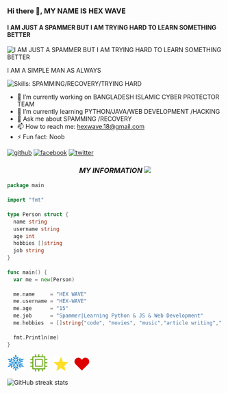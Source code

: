 ### Hi there 👋, MY NAME IS HEX WAVE
#### I AM JUST A SPAMMER BUT I AM TRYING HARD TO LEARN SOMETHING BETTER
![I AM JUST A SPAMMER BUT I AM TRYING HARD TO LEARN SOMETHING BETTER](https://external-content.duckduckgo.com/iu/?u=https%3A%2F%2Fmiro.medium.com%2Fmax%2F1400%2F1*gReLR6hZjwyBxHmfLN1AVw.gif&f=1&nofb=1&ipt=8da3c9664ca53b6e01f84efd8e35e539a243fbb6975c7e1d8f15ae4dd2be3594&ipo=images)

I AM A SIMPLE MAN AS ALWAYS

![Skills: SPAMMING/RECOVERY/TRYING HARD](https://external-content.duckduckgo.com/iu/?u=https%3A%2F%2Fmedia.tenor.com%2FCzdMW7wnLn8AAAAC%2Fcoding.gif&f=1&nofb=1&ipt=558f3ad1ab6f9a65d5cd6b659aba2c13e27b60a57ecaf75b0ecdfb833f6ed28f&ipo=images)

- 🔭 I’m currently working on BANGLADESH ISLAMIC CYBER PROTECTOR TEAM  
- 🌱 I’m currently learning PYTHON/JAVA/WEB DEVELOPMENT /HACKING 
- 💬 Ask me about SPAMMING /RECOVERY 
- 📫 How to reach me: hexwave.18@gmail.com 
- ⚡ Fun fact: Noob 


[<img src='https://cdn.jsdelivr.net/npm/simple-icons@3.0.1/icons/github.svg' alt='github' height='40'>](https://github.com/HEX-WAVE)  [<img src='https://cdn.jsdelivr.net/npm/simple-icons@3.0.1/icons/facebook.svg' alt='facebook' height='40'>](https://www.facebook.com/HexWave.18)  [<img src='https://cdn.jsdelivr.net/npm/simple-icons@3.0.1/icons/twitter.svg' alt='twitter' height='40'>](https://twitter.com/Soaib_18)  

<h3 align="center"><b><i>MY INFORMATION <img src="https://media.giphy.com/media/VgCDAzcKvsR6OM0uWg/giphy.gif" width="50"></i></b></h3>

```go
package main

import "fmt"

type Person struct {
  name string
  username string
  age int
  hobbies []string
  job string
}

func main() {
  var me = new(Person)
  
  me.name     = "HEX WAVE"
  me.username = "HEX-WAVE"
  me.age      = "15"
  me.job      = "Spammer|Learning Python & JS & Web Development"
  me.hobbies  = []string{"code", "movies", "music","article writing"," gaming","poetry"}
  
  fmt.Println(me)
}
```
<a href='https://archiveprogram.github.com/'><img src='https://raw.githubusercontent.com/acervenky/animated-github-badges/master/assets/acbadge.gif' width='40' height='40'></a> <a href='https://docs.github.com/en/developers'><img src='https://raw.githubusercontent.com/acervenky/animated-github-badges/master/assets/devbadge.gif' width='40' height='40'></a> <a href='https://stars.github.com/'><img src='https://raw.githubusercontent.com/acervenky/animated-github-badges/master/assets/starbadge.gif' width='35' height='35'></a> <a href='https://docs.github.com/en/github/supporting-the-open-source-community-with-github-sponsors'><img src='https://raw.githubusercontent.com/acervenky/animated-github-badges/master/assets/sponsorbadge.gif' width='35' height='35'></a> 

![GitHub streak stats](https://streak-stats.demolab.com/?user=HEX-WAVE)  

